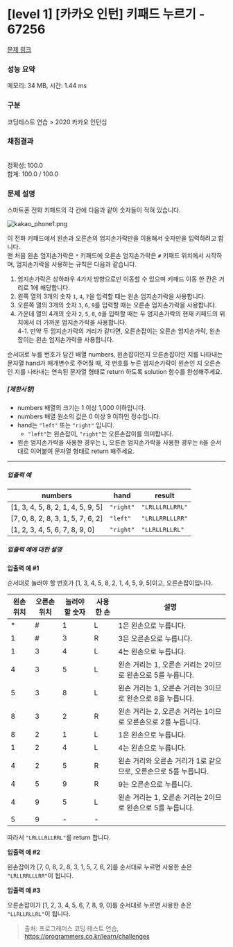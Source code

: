 # [level 1] [카카오 인턴] 키패드 누르기 - 67256 

[문제 링크](https://school.programmers.co.kr/learn/courses/30/lessons/67256) 

### 성능 요약

메모리: 34 MB, 시간: 1.44 ms

### 구분

코딩테스트 연습 > 2020 카카오 인턴십

### 채점결과

<br/>정확성: 100.0<br/>합계: 100.0 / 100.0

### 문제 설명

<p style="user-select: auto;">스마트폰 전화 키패드의 각 칸에 다음과 같이 숫자들이 적혀 있습니다.</p>

<p style="user-select: auto;"><img src="https://grepp-programmers.s3.ap-northeast-2.amazonaws.com/files/production/4b69a271-5f4a-4bf4-9ebf-6ebed5a02d8d/kakao_phone1.png" title="" alt="kakao_phone1.png" style="user-select: auto;"></p>

<p style="user-select: auto;">이 전화 키패드에서 왼손과 오른손의 엄지손가락만을 이용해서 숫자만을 입력하려고 합니다.<br style="user-select: auto;">
맨 처음 왼손 엄지손가락은 <code style="user-select: auto;">*</code> 키패드에 오른손 엄지손가락은 <code style="user-select: auto;">#</code> 키패드 위치에서 시작하며, 엄지손가락을 사용하는 규칙은 다음과 같습니다.</p>

<ol style="user-select: auto;">
<li style="user-select: auto;">엄지손가락은 상하좌우 4가지 방향으로만 이동할 수 있으며 키패드 이동 한 칸은 거리로 1에 해당합니다.</li>
<li style="user-select: auto;">왼쪽 열의 3개의 숫자 <code style="user-select: auto;">1</code>, <code style="user-select: auto;">4</code>, <code style="user-select: auto;">7</code>을 입력할 때는 왼손 엄지손가락을 사용합니다.</li>
<li style="user-select: auto;">오른쪽 열의 3개의 숫자 <code style="user-select: auto;">3</code>, <code style="user-select: auto;">6</code>, <code style="user-select: auto;">9</code>를 입력할 때는 오른손 엄지손가락을 사용합니다.</li>
<li style="user-select: auto;">가운데 열의 4개의 숫자 <code style="user-select: auto;">2</code>, <code style="user-select: auto;">5</code>, <code style="user-select: auto;">8</code>, <code style="user-select: auto;">0</code>을 입력할 때는 두 엄지손가락의 현재 키패드의 위치에서 더 가까운 엄지손가락을 사용합니다.<br style="user-select: auto;">
4-1. 만약 두 엄지손가락의 거리가 같다면, 오른손잡이는 오른손 엄지손가락, 왼손잡이는 왼손 엄지손가락을 사용합니다.</li>
</ol>

<p style="user-select: auto;">순서대로 누를 번호가 담긴 배열 numbers, 왼손잡이인지 오른손잡이인 지를 나타내는 문자열 hand가 매개변수로 주어질 때, 각 번호를 누른 엄지손가락이 왼손인 지 오른손인 지를 나타내는 연속된 문자열 형태로 return 하도록 solution 함수를 완성해주세요.</p>

<h5 style="user-select: auto;"><strong style="user-select: auto;">[제한사항]</strong></h5>

<ul style="user-select: auto;">
<li style="user-select: auto;">numbers 배열의 크기는 1 이상 1,000 이하입니다.</li>
<li style="user-select: auto;">numbers 배열 원소의 값은 0 이상 9 이하인 정수입니다.</li>
<li style="user-select: auto;">hand는 <code style="user-select: auto;">"left"</code> 또는 <code style="user-select: auto;">"right"</code> 입니다.

<ul style="user-select: auto;">
<li style="user-select: auto;"><code style="user-select: auto;">"left"</code>는 왼손잡이, <code style="user-select: auto;">"right"</code>는 오른손잡이를 의미합니다.</li>
</ul></li>
<li style="user-select: auto;">왼손 엄지손가락을 사용한 경우는 <code style="user-select: auto;">L</code>, 오른손 엄지손가락을 사용한 경우는 <code style="user-select: auto;">R</code>을 순서대로 이어붙여 문자열 형태로 return 해주세요.</li>
</ul>

<hr style="user-select: auto;">

<h5 style="user-select: auto;"><strong style="user-select: auto;">입출력 예</strong></h5>
<table class="table" style="user-select: auto;">
        <thead style="user-select: auto;"><tr style="user-select: auto;">
<th style="user-select: auto;">numbers</th>
<th style="user-select: auto;">hand</th>
<th style="user-select: auto;">result</th>
</tr>
</thead>
        <tbody style="user-select: auto;"><tr style="user-select: auto;">
<td style="user-select: auto;">[1, 3, 4, 5, 8, 2, 1, 4, 5, 9, 5]</td>
<td style="user-select: auto;"><code style="user-select: auto;">"right"</code></td>
<td style="user-select: auto;"><code style="user-select: auto;">"LRLLLRLLRRL"</code></td>
</tr>
<tr style="user-select: auto;">
<td style="user-select: auto;">[7, 0, 8, 2, 8, 3, 1, 5, 7, 6, 2]</td>
<td style="user-select: auto;"><code style="user-select: auto;">"left"</code></td>
<td style="user-select: auto;"><code style="user-select: auto;">"LRLLRRLLLRR"</code></td>
</tr>
<tr style="user-select: auto;">
<td style="user-select: auto;">[1, 2, 3, 4, 5, 6, 7, 8, 9, 0]</td>
<td style="user-select: auto;"><code style="user-select: auto;">"right"</code></td>
<td style="user-select: auto;"><code style="user-select: auto;">"LLRLLRLLRL"</code></td>
</tr>
</tbody>
      </table>
<h5 style="user-select: auto;"><strong style="user-select: auto;">입출력 예에 대한 설명</strong></h5>

<p style="user-select: auto;"><strong style="user-select: auto;">입출력 예 #1</strong></p>

<p style="user-select: auto;">순서대로 눌러야 할 번호가 [1, 3, 4, 5, 8, 2, 1, 4, 5, 9, 5]이고, 오른손잡이입니다.</p>
<table class="table" style="user-select: auto;">
        <thead style="user-select: auto;"><tr style="user-select: auto;">
<th style="user-select: auto;">왼손 위치</th>
<th style="user-select: auto;">오른손 위치</th>
<th style="user-select: auto;">눌러야 할 숫자</th>
<th style="user-select: auto;">사용한 손</th>
<th style="user-select: auto;">설명</th>
</tr>
</thead>
        <tbody style="user-select: auto;"><tr style="user-select: auto;">
<td style="user-select: auto;">*</td>
<td style="user-select: auto;">#</td>
<td style="user-select: auto;">1</td>
<td style="user-select: auto;">L</td>
<td style="user-select: auto;">1은 왼손으로 누릅니다.</td>
</tr>
<tr style="user-select: auto;">
<td style="user-select: auto;">1</td>
<td style="user-select: auto;">#</td>
<td style="user-select: auto;">3</td>
<td style="user-select: auto;">R</td>
<td style="user-select: auto;">3은 오른손으로 누릅니다.</td>
</tr>
<tr style="user-select: auto;">
<td style="user-select: auto;">1</td>
<td style="user-select: auto;">3</td>
<td style="user-select: auto;">4</td>
<td style="user-select: auto;">L</td>
<td style="user-select: auto;">4는 왼손으로 누릅니다.</td>
</tr>
<tr style="user-select: auto;">
<td style="user-select: auto;">4</td>
<td style="user-select: auto;">3</td>
<td style="user-select: auto;">5</td>
<td style="user-select: auto;">L</td>
<td style="user-select: auto;">왼손 거리는 1, 오른손 거리는 2이므로 왼손으로 5를 누릅니다.</td>
</tr>
<tr style="user-select: auto;">
<td style="user-select: auto;">5</td>
<td style="user-select: auto;">3</td>
<td style="user-select: auto;">8</td>
<td style="user-select: auto;">L</td>
<td style="user-select: auto;">왼손 거리는 1, 오른손 거리는 3이므로 왼손으로 8을 누릅니다.</td>
</tr>
<tr style="user-select: auto;">
<td style="user-select: auto;">8</td>
<td style="user-select: auto;">3</td>
<td style="user-select: auto;">2</td>
<td style="user-select: auto;">R</td>
<td style="user-select: auto;">왼손 거리는 2, 오른손 거리는 1이므로 오른손으로 2를 누릅니다.</td>
</tr>
<tr style="user-select: auto;">
<td style="user-select: auto;">8</td>
<td style="user-select: auto;">2</td>
<td style="user-select: auto;">1</td>
<td style="user-select: auto;">L</td>
<td style="user-select: auto;">1은 왼손으로 누릅니다.</td>
</tr>
<tr style="user-select: auto;">
<td style="user-select: auto;">1</td>
<td style="user-select: auto;">2</td>
<td style="user-select: auto;">4</td>
<td style="user-select: auto;">L</td>
<td style="user-select: auto;">4는 왼손으로 누릅니다.</td>
</tr>
<tr style="user-select: auto;">
<td style="user-select: auto;">4</td>
<td style="user-select: auto;">2</td>
<td style="user-select: auto;">5</td>
<td style="user-select: auto;">R</td>
<td style="user-select: auto;">왼손 거리와 오른손 거리가 1로 같으므로, 오른손으로 5를 누릅니다.</td>
</tr>
<tr style="user-select: auto;">
<td style="user-select: auto;">4</td>
<td style="user-select: auto;">5</td>
<td style="user-select: auto;">9</td>
<td style="user-select: auto;">R</td>
<td style="user-select: auto;">9는 오른손으로 누릅니다.</td>
</tr>
<tr style="user-select: auto;">
<td style="user-select: auto;">4</td>
<td style="user-select: auto;">9</td>
<td style="user-select: auto;">5</td>
<td style="user-select: auto;">L</td>
<td style="user-select: auto;">왼손 거리는 1, 오른손 거리는 2이므로 왼손으로 5를 누릅니다.</td>
</tr>
<tr style="user-select: auto;">
<td style="user-select: auto;">5</td>
<td style="user-select: auto;">9</td>
<td style="user-select: auto;">-</td>
<td style="user-select: auto;">-</td>
<td style="user-select: auto;"></td>
</tr>
</tbody>
      </table>
<p style="user-select: auto;">따라서 <code style="user-select: auto;">"LRLLLRLLRRL"</code>를 return 합니다.</p>

<p style="user-select: auto;"><strong style="user-select: auto;">입출력 예 #2</strong></p>

<p style="user-select: auto;">왼손잡이가 [7, 0, 8, 2, 8, 3, 1, 5, 7, 6, 2]를 순서대로 누르면 사용한 손은 <code style="user-select: auto;">"LRLLRRLLLRR"</code>이 됩니다.</p>

<p style="user-select: auto;"><strong style="user-select: auto;">입출력 예 #3</strong></p>

<p style="user-select: auto;">오른손잡이가 [1, 2, 3, 4, 5, 6, 7, 8, 9, 0]를 순서대로 누르면 사용한 손은 <code style="user-select: auto;">"LLRLLRLLRL"</code>이 됩니다.</p>


> 출처: 프로그래머스 코딩 테스트 연습, https://programmers.co.kr/learn/challenges